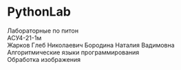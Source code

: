# PythonLab
Лабораторные по питон <br/> 
АСУ4-21-1м <br/>
Жарков Глеб Николаевич
Бородина Наталия Вадимовна
Алгоритмические языки программирования <br/>
Обработка изображения
